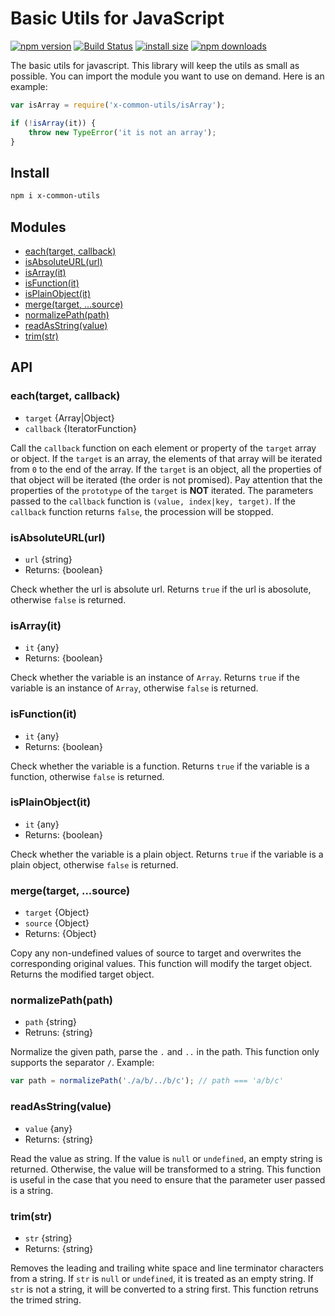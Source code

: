 # Basic Utils for JavaScript

[![npm version](https://img.shields.io/npm/v/x-common-utils.svg)](https://www.npmjs.com/package/x-common-utils)
[![Build Status](https://travis-ci.org/john-yuan/utils.svg?branch=master)](https://travis-ci.org/john-yuan/utils)
[![install size](https://packagephobia.now.sh/badge?p=x-common-utils)](https://packagephobia.now.sh/result?p=x-common-utils)
[![npm downloads](https://img.shields.io/npm/dm/x-common-utils.svg)](http://npm-stat.com/charts.html?package=x-common-utils)

The basic utils for javascript. This library will keep the utils as small as possible. You can import the module you
want to use on demand. Here is an example:

```js
var isArray = require('x-common-utils/isArray');

if (!isArray(it)) {
    throw new TypeError('it is not an array');
}
```

## Install

```bash
npm i x-common-utils
```

## Modules

* [each(target, callback)](#eachtarget-callback)
* [isAbsoluteURL(url)](#isabsoluteurlurl)
* [isArray(it)](#isarrayit)
* [isFunction(it)](#isfunctionit)
* [isPlainObject(it)](#isplainobjectit)
* [merge(target, ...source)](#mergetarget-source)
* [normalizePath(path)](#normalizepathpath)
* [readAsString(value)](#readasstringvalue)
* [trim(str)](#trimstr)

## API

### each(target, callback)

* `target` {Array|Object}
* `callback` {IteratorFunction}

Call the `callback` function on each element or property of the `target` array or object. If the `target` is an
array, the elements of that array will be iterated from `0` to the end of the array. If the `target` is an object,
all the properties of that object will be iterated (the order is not promised). Pay attention that the properties of
the `prototype` of the `target` is **NOT** iterated. The parameters passed to the `callback` function is
`(value, index|key, target)`. If the `callback` function returns `false`, the procession will be stopped.

### isAbsoluteURL(url)

* `url` {string}
* Returns: {boolean}

Check whether the url is absolute url. Returns `true` if the url is abosolute, otherwise `false` is returned.

### isArray(it)

* `it` {any}
* Returns: {boolean}

Check whether the variable is an instance of `Array`. Returns `true` if the variable is an instance of `Array`,
otherwise `false` is returned.

### isFunction(it)

* `it` {any}
* Returns: {boolean}

Check whether the variable is a function. Returns `true` if the variable is a function, otherwise `false` is returned.


### isPlainObject(it)

* `it` {any}
* Returns: {boolean}

Check whether the variable is a plain object. Returns `true` if the variable is a plain object, otherwise `false` is
returned.

### merge(target, ...source)

* `target` {Object}
* `source` {Object}
* Returns: {Object}

Copy any non-undefined values of source to target and overwrites the corresponding original values. This function will
modify the target object. Returns the modified target object.

### normalizePath(path)

* `path` {string}
* Retruns: {string}

Normalize the given path, parse the `.` and `..` in the path. This function only supports the separator `/`. Example:

```js
var path = normalizePath('./a/b/../b/c'); // path === 'a/b/c'
```

### readAsString(value)

* `value` {any}
* Returns: {string}

Read the value as string. If the value is `null` or `undefined`, an empty string is returned. Otherwise, the value will
be transformed to a string. This function is useful in the case that you need to ensure that the parameter user passed
is a string.

### trim(str)

* `str` {string}
* Returns: {string}

Removes the leading and trailing white space and line terminator characters from a string. If `str` is `null` or
`undefined`, it is treated as an empty string. If `str` is not a string, it will be converted to a string first.
This function retruns the trimed string.
